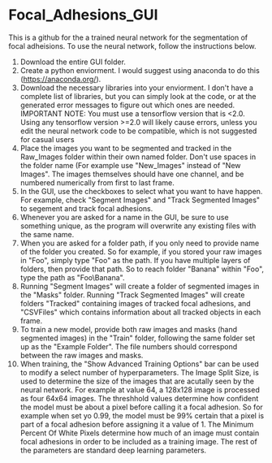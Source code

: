# Focal_Adhesions_GUI
 
This is a github for the a trained neural network for the segmentation of focal adheisions. To use the neural network, follow the instructions below.

1. Download the entire GUI folder.
2. Create a python enviorment. I would suggest using anaconda to do this (https://anaconda.org/).
3. Download the necessary libraries into your enviorment. I don't have a complete list of libraries, but you can simply look at the code, or at the generated error messages to figure out which ones are needed. IMPORTANT NOTE: You must use a tensorflow version that is <2.0. Using any tensorflow version >=2.0 will likely cause errors, unless you edit the neural network code to be compatible, which is not suggested for casual users
4. Place the images you want to be segmented and tracked in the Raw_Images folder within their own named folder. Don't use spaces in the folder name (For example use "New_Images" instead of "New Images". The images themselves should have one channel, and be numbered numerically from first to last frame.
5. In the GUI, use the checkboxes to select what you want to have happen. For example, check "Segment Images" and "Track Segmented Images" to segement and track focal adhesions.
6. Whenever you are asked for a name in the GUI, be sure to use something unique, as the program will overwrite any existing files with the same name.
7. When you are asked for a folder path, if you only need to provide name of the folder you created. So for example, if you stored your raw images in "Foo", simply type "Foo" as the path. If you have multiple layers of folders, then provide that path. So to reach folder "Banana" within "Foo", type the path as "Foo\\Banana".
8. Running "Segment Images" will create a folder of segmented images in the "Masks" folder. Running "Track Segmented Images" will create folders "Tracked" containing images of tracked focal adhesions, and "CSVFiles" which contains information about all tracked objects in each frame.
9. To train a new model, provide both raw images and masks (hand segmented images) in the "Train" folder, following the same folder set up as the "Example Folder". The file numbers should correspond between the raw images and masks.
10. When training, the "Show Advanced Training Options" bar can be used to modify a select number of hyperparameters. The Image Split Size, is used to determine the size of the images that are acutally seen by the neural network. For example at value 64, a 128x128 image is processed as four 64x64 images. The threshhold values determine how confident the model must be about a pixel before calling it a focal adhesion. So for example when set yo 0.99, the model must be 99% certain that a pixel is part of a focal adhesion before assigning it a value of 1. The Minimum Percent Of White Pixels determine how much of an image must contain focal adhesions in order to be included as a training image. The rest of the parameters are standard deep learning parameters.
